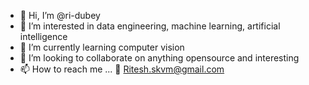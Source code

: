 - 👋 Hi, I’m @ri-dubey
- 👀 I’m interested in data engineering, machine learning, artificial intelligence
- 🌱 I’m currently learning computer vision
- 💞️ I’m looking to collaborate on anything opensource and interesting 
- 📫 How to reach me ... 📧 Ritesh.skvm@gmail.com

<!---
ri-dubey/ri-dubey is a ✨ special ✨ repository because its `README.md` (this file) appears on your GitHub profile.
You can click the Preview link to take a look at your changes.
--->
